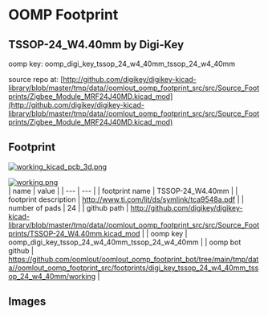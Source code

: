 # OOMP Footprint  
## TSSOP-24_W4.40mm  by Digi-Key  
  
oomp key: oomp_digi_key_tssop_24_w4_40mm_tssop_24_w4_40mm  
  
source repo at: [http://github.com/digikey/digikey-kicad-library/blob/master/tmp/data//oomlout_oomp_footprint_src/src/Source_Footprints/Zigbee_Module_MRF24J40MD.kicad_mod](http://github.com/digikey/digikey-kicad-library/blob/master/tmp/data//oomlout_oomp_footprint_src/src/Source_Footprints/Zigbee_Module_MRF24J40MD.kicad_mod)  
## Footprint  
  
[![working_kicad_pcb_3d.png](working_kicad_pcb_3d_600.png)](working_kicad_pcb_3d.png)  
  
[![working.png](working_600.png)](working.png)  
| name | value | 
| --- | --- | 
| footprint name | TSSOP-24_W4.40mm | 
| footprint description | http://www.ti.com/lit/ds/symlink/tca9548a.pdf | 
| number of pads | 24 | 
| github path | http://github.com/digikey/digikey-kicad-library/blob/master/tmp/data//oomlout_oomp_footprint_src/src/Source_Footprints/TSSOP-24_W4.40mm.kicad_mod | 
| oomp key | oomp_digi_key_tssop_24_w4_40mm_tssop_24_w4_40mm | 
| oomp bot github | https://github.com/oomlout/oomlout_oomp_footprint_bot/tree/main/tmp/data//oomlout_oomp_footprint_src/footprints/digi_key_tssop_24_w4_40mm_tssop_24_w4_40mm/working | 
## Images  
